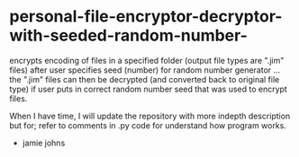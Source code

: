 # personal-file-encryptor-decryptor-with-seeded-random-number-
encrypts encoding of files in a specified folder (output file types are ".jim" files) after user specifies seed (number) for random number generator ... the ".jim" files can then be decrypted (and converted back to original file type) if user puts in correct random number seed that was used to encrypt files.  
  
When I have time, I will update the repository with more indepth description but for; refer to comments in .py code
for understand how program works.  

<repository to be updated soon>  
  
- jamie johns  
